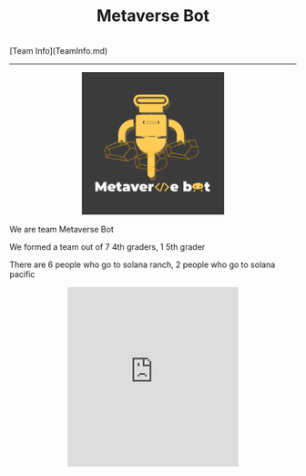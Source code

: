 <center><h1>Metaverse Bot</h1></center><br/>
[Team Info](TeamInfo.md)
<hr/>
<a href="https://www.youtube.com/channel/UCn7dX4BMW2610ua43H-YuhQ" target="_blank">
<center><img src="MetaverseBot_logo_byCharlie.PNG" width="250" height="250"></center>
  </a>
<p>We are team Metaverse Bot</p>
<p>We formed a team out of 7 4th graders, 1 5th grader</p>
<p>There are 6 people who go to solana ranch, 2 people who go to solana pacific</p>
<center><iframe width="300" height="315" src="https://www.youtube.com/embed/g2SN1gRJGlE" title="YouTube video player" frameborder="0" allow="accelerometer; autoplay; clipboard-write; encrypted-media; gyroscope; picture-in-picture" allowfullscreen></iframe></center>

